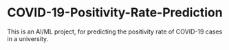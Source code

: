 # COVID-19-Positivity-Rate-Prediction
This is an AI/ML project, for predicting the positivity rate of COVID-19 cases in a university.
